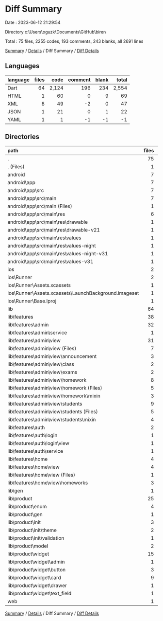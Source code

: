 # Diff Summary

Date : 2023-06-12 21:29:54

Directory c:\\Users\\oguzk\\Documents\\GitHub\\biren

Total : 75 files,  2255 codes, 193 comments, 243 blanks, all 2691 lines

[Summary](results.md) / [Details](details.md) / Diff Summary / [Diff Details](diff-details.md)

## Languages
| language | files | code | comment | blank | total |
| :--- | ---: | ---: | ---: | ---: | ---: |
| Dart | 64 | 2,124 | 196 | 234 | 2,554 |
| HTML | 1 | 60 | 0 | 9 | 69 |
| XML | 8 | 49 | -2 | 0 | 47 |
| JSON | 1 | 21 | 0 | 1 | 22 |
| YAML | 1 | 1 | -1 | -1 | -1 |

## Directories
| path | files | code | comment | blank | total |
| :--- | ---: | ---: | ---: | ---: | ---: |
| . | 75 | 2,255 | 193 | 243 | 2,691 |
| . (Files) | 1 | 1 | -1 | -1 | -1 |
| android | 7 | 42 | -2 | 0 | 40 |
| android\\app | 7 | 42 | -2 | 0 | 40 |
| android\\app\\src | 7 | 42 | -2 | 0 | 40 |
| android\\app\\src\\main | 7 | 42 | -2 | 0 | 40 |
| android\\app\\src\\main (Files) | 1 | 0 | -2 | 0 | -2 |
| android\\app\\src\\main\\res | 6 | 42 | 0 | 0 | 42 |
| android\\app\\src\\main\\res\\drawable | 1 | 5 | -7 | -1 | -3 |
| android\\app\\src\\main\\res\\drawable-v21 | 1 | 5 | -7 | -1 | -3 |
| android\\app\\src\\main\\res\\values | 1 | 4 | 0 | 0 | 4 |
| android\\app\\src\\main\\res\\values-night | 1 | 4 | 0 | 0 | 4 |
| android\\app\\src\\main\\res\\values-night-v31 | 1 | 12 | 7 | 1 | 20 |
| android\\app\\src\\main\\res\\values-v31 | 1 | 12 | 7 | 1 | 20 |
| ios | 2 | 28 | 0 | 1 | 29 |
| ios\\Runner | 2 | 28 | 0 | 1 | 29 |
| ios\\Runner\\Assets.xcassets | 1 | 21 | 0 | 1 | 22 |
| ios\\Runner\\Assets.xcassets\\LaunchBackground.imageset | 1 | 21 | 0 | 1 | 22 |
| ios\\Runner\\Base.lproj | 1 | 7 | 0 | 0 | 7 |
| lib | 64 | 2,124 | 196 | 234 | 2,554 |
| lib\\features | 38 | 1,124 | 169 | 137 | 1,430 |
| lib\\features\\admin | 32 | 810 | 168 | 109 | 1,087 |
| lib\\features\\admin\\service | 1 | -1 | 0 | 0 | -1 |
| lib\\features\\admin\\view | 31 | 811 | 168 | 109 | 1,088 |
| lib\\features\\admin\\view (Files) | 7 | -779 | -4 | -64 | -847 |
| lib\\features\\admin\\view\\announcement | 3 | 200 | 0 | 21 | 221 |
| lib\\features\\admin\\view\\class | 2 | 255 | 0 | 21 | 276 |
| lib\\features\\admin\\view\\exams | 2 | 69 | 0 | 9 | 78 |
| lib\\features\\admin\\view\\homework | 8 | 449 | 171 | 63 | 683 |
| lib\\features\\admin\\view\\homework (Files) | 5 | 352 | 144 | 40 | 536 |
| lib\\features\\admin\\view\\homework\\mixin | 3 | 97 | 27 | 23 | 147 |
| lib\\features\\admin\\view\\students | 9 | 617 | 1 | 59 | 677 |
| lib\\features\\admin\\view\\students (Files) | 5 | 501 | 1 | 40 | 542 |
| lib\\features\\admin\\view\\students\\mixin | 4 | 116 | 0 | 19 | 135 |
| lib\\features\\auth | 2 | 2 | 0 | 1 | 3 |
| lib\\features\\auth\\login | 1 | 0 | 0 | 1 | 1 |
| lib\\features\\auth\\login\\view | 1 | 0 | 0 | 1 | 1 |
| lib\\features\\auth\\service | 1 | 2 | 0 | 0 | 2 |
| lib\\features\\home | 4 | 312 | 1 | 27 | 340 |
| lib\\features\\home\\view | 4 | 312 | 1 | 27 | 340 |
| lib\\features\\home\\view (Files) | 1 | 74 | 0 | 3 | 77 |
| lib\\features\\home\\view\\homeworks | 3 | 238 | 1 | 24 | 263 |
| lib\\gen | 1 | 100 | 21 | 31 | 152 |
| lib\\product | 25 | 900 | 6 | 66 | 972 |
| lib\\product\\enum | 4 | 0 | 0 | -2 | -2 |
| lib\\product\\gen | 1 | 12 | 5 | 6 | 23 |
| lib\\product\\init | 3 | 5 | 0 | 1 | 6 |
| lib\\product\\init\\theme | 2 | 5 | 0 | 0 | 5 |
| lib\\product\\init\\validation | 1 | 0 | 0 | 1 | 1 |
| lib\\product\\model | 2 | 7 | 1 | 2 | 10 |
| lib\\product\\widget | 15 | 876 | 0 | 59 | 935 |
| lib\\product\\widget\\admin | 1 | -8 | 0 | 0 | -8 |
| lib\\product\\widget\\button | 3 | 49 | 0 | 8 | 57 |
| lib\\product\\widget\\card | 9 | 728 | 0 | 46 | 774 |
| lib\\product\\widget\\drawer | 1 | 95 | 0 | 5 | 100 |
| lib\\product\\widget\\text_field | 1 | 12 | 0 | 0 | 12 |
| web | 1 | 60 | 0 | 9 | 69 |

[Summary](results.md) / [Details](details.md) / Diff Summary / [Diff Details](diff-details.md)